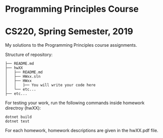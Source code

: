 # Programming Principles Course
# CS220, Spring Semester, 2019

My solutions to the Programming Principles course assignments.

Structure of repository:

```
├── README.md
├── hwXX
│   ├── README.md
│   ├── HWxx.sln
│   ├── HWxx
│   │   ├── You will write your code here
│   └── etc...
├── etc...
```

For testing your work, run the following commands inside homework directroy (hwXX):

```
dotnet build  
dotnet test  
```

For each homework, homework descriptions are given in the hwXX.pdf file.

